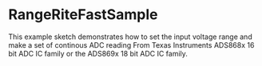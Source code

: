 # RangeRiteFastSample
This example sketch demonstrates how to set the input voltage range and make a set of continous ADC reading From Texas Instruments ADS868x 16 bit ADC IC family or the ADS869x 18 bit ADC IC family.
